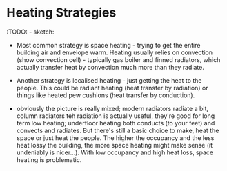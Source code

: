 # Heating Strategies

:TODO: - sketch:

- Most common strategy is space heating - trying to get the entire building air and envelope warm.  Heating usually relies on convection (show convection cell) - typically gas boiler and finned radiators, which actually transfer heat by convection much more than they radiate.

- Another strategy is localised heating - just getting the heat to the people.  This could be radiant heating (heat transfer by radiation) or things like heated pew cushions (heat transfer by conduction).

- obviously the picture is really mixed; modern radiators radiate a bit, column radiators teh radiation is actually useful, they're good for long term low heating; underfloor heating both conducts (to your feet) and convects and radiates.  But there's still a basic choice to make, heat the space or just heat the people.  The higher the occupancy and the less heat lossy the building, the more space heating might make sense (it undeniably is nicer...).  With low occupancy and high heat loss, space heating is problematic.